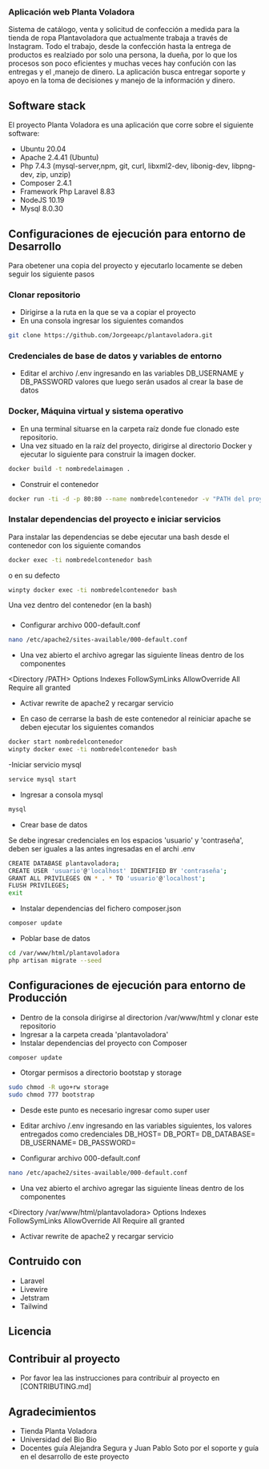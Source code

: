 ### Aplicación web Planta Voladora

Sistema de catálogo, venta y solicitud de confección a medida para la tienda de ropa Plantavoladora que actualmente trabaja a través de Instagram. Todo el trabajo, desde la confección hasta la entrega de productos es realziado por solo una persona, la dueña, por lo que los procesos son poco eficientes y muchas veces hay confución con las entregas y el ,manejo de dinero. La aplicación busca entregar soporte y apoyo en la toma de decisiones y manejo de la información y dinero. 

## Software stack

El proyecto Planta Voladora es una aplicación que corre sobre el siguiente software:

- Ubuntu 20.04
- Apache 2.4.41 (Ubuntu)
- Php 7.4.3 (mysql-server,npm, git, curl, libxml2-dev, libonig-dev, libpng-dev, zip, unzip)
- Composer 2.4.1
- Framework Php Laravel 8.83
- NodeJS 10.19
- Mysql 8.0.30

## Configuraciones de ejecución para entorno de Desarrollo

Para obetener una copia del proyecto y ejecutarlo locamente se deben seguir los siguiente pasos

### Clonar repositorio

- Dirigirse a la ruta en la que se va a copiar el proyecto
- En una consola ingresar los siguientes comandos

```bash
git clone https://github.com/Jorgeeapc/plantavoladora.git
```

### Credenciales de base de datos y variables de entorno

- Editar el archivo /.env ingresando en las variables DB_USERNAME y DB_PASSWORD valores que luego serán usados al crear la base de datos

### Docker, Máquina virtual y sistema operativo

- En una terminal situarse en la carpeta raíz donde fue clonado este repositorio. 
- Una vez situado en la raíz del proyecto, dirigirse al directorio Docker y ejecutar lo siguiente para construir la imagen docker.

```bash
docker build -t nombredelaimagen .
```
- Construir el contenedor

```bash
docker run -ti -d -p 80:80 --name nombredelcontenedor -v "PATH del proyecto:/var/www/html/plantavoladora" nombredelaimagen
```

### Instalar dependencias del proyecto e iniciar servicios

Para instalar las dependencias se debe ejecutar una bash desde el contenedor con los siguiente comandos

```bash
docker exec -ti nombredelcontenedor bash
```
o en su defecto

```bash
winpty docker exec -ti nombredelcontenedor bash
```
Una vez dentro del contenedor (en la bash)

###
 - Configurar archivo 000-default.conf

```bash
nano /etc/apache2/sites-available/000-default.conf
```
- Una vez abierto el archivo agregar las siguiente líneas dentro de los componentes <VirtualHost>

<Directory /PATH>
    Options Indexes FollowSymLinks
    AllowOverride All
    Require all granted
</Directory>

- Activar rewrite de apache2 y recargar servicio 

- En caso de cerrarse la bash de este contenedor al reiniciar apache se deben ejecutar los siguientes comandos

```bash
docker start nombredelcontenedor
winpty docker exec -ti nombredelcontenedor bash
```

-Iniciar servicio mysql

```bash
service mysql start
```
- Ingresar a consola mysql

```bash
mysql
```
- Crear base de datos

Se debe ingresar credenciales en los espacios 'usuario' y 'contraseña', deben ser iguales a las antes ingresadas en el archi .env

```bash
CREATE DATABASE plantavoladora;
CREATE USER 'usuario'@'localhost' IDENTIFIED BY 'contraseña';
GRANT ALL PRIVILEGES ON * . * TO 'usuario'@'localhost';
FLUSH PRIVILEGES;
exit
```

- Instalar dependencias del fichero composer.json

```bash
composer update
```

- Poblar base de datos

```bash
cd /var/www/html/plantavoladora
php artisan migrate --seed
```

## Configuraciones de ejecución para entorno de Producción

- Dentro de la consola dirigirse al directorion /var/www/html y clonar este repositorio
- Ingresar a la carpeta creada 'plantavoladora'
- Instalar dependencias del proyecto con Composer

```bash
composer update
```
- Otorgar permisos a directorio bootstap y storage

```bash
sudo chmod -R ugo+rw storage
sudo chmod 777 bootstrap
```
- Desde este punto es necesario ingresar como super user

- Editar archivo /.env ingresando en las variables siguientes, los valores entregados como credenciales
    DB_HOST=
    DB_PORT=
    DB_DATABASE=
    DB_USERNAME=
    DB_PASSWORD=

- Configurar archivo 000-default.conf

```bash
nano /etc/apache2/sites-available/000-default.conf
```
- Una vez abierto el archivo agregar las siguiente líneas dentro de los componentes <VirtualHost>

<Directory /var/www/html/plantavoladora>
    Options Indexes FollowSymLinks
    AllowOverride All
    Require all granted
</Directory>

- Activar rewrite de apache2 y recargar servicio 

## Contruido con

- Laravel
- Livewire
- Jetstram
- Tailwind

## Licencia

## Contribuir al proyecto

- Por favor lea las instrucciones para contribuir al proyecto en [CONTRIBUTING.md]

## Agradecimientos

- Tienda Planta Voladora
- Universidad del Bio Bio
- Docentes guía Alejandra Segura y Juan Pablo Soto por el soporte y guía en el desarrollo de este proyecto









